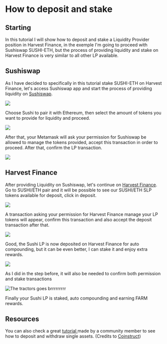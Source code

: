 # How to deposit and stake

## Starting 

In this tutorial I will show how to deposit and stake a Liquidity Provider position in Harvest Finance, in the exemple I'm going to proceed with Sushiswap SUSHI-ETH, but the process of providing liquidity and stake on Harvest Finance is very similar to all other LP available.   


## Sushiswap

As I have decided to specifically in this tutorial stake SUSHI-ETH on Harvest Finance, let's access Sushiswap app and start the process of providing liquidity on [Sushiswap](https://app.sushi.com/pool).

![](../../.gitbook/assets/wiki-02.jpg)



Choose Sushi to pair it with Ethereum, then select the amount of tokens you want to provide for liquidity  and proceed. 

![](../../.gitbook/assets/wiki-1.jpg)

  
After that, your Metamask will ask your permission for Sushiswap be allowed to manage the tokens provided, accept this transaction in order to proceed. After that, confirm the LP transaction.  


![](../../.gitbook/assets/wiki-2.jpg)

## Harvest Finance

After providing Liquidity on Sushiswap, let's continue on [Harvest Finance](https://harvest.finance/). Go to SUSHI/ETH pair and it will be possible to see our SUSHI/ETH SLP tokens available for deposit, click in deposit.

![](../../.gitbook/assets/wiki-3.jpg)

A transaction asking your permission for Harvest Finance manage your LP tokens will appear, confirm this transaction and  also accept the deposit transaction after that.   
  


![](../../.gitbook/assets/wiki-4.jpg)

Good, the Sushi LP is now deposited on Harvest Finance for auto compounding, but it can be even better, I can stake it and enjoy extra rewards. 

![](../../.gitbook/assets/wiki-6.jpg)

As I did in the step before, it will also be needed to confirm both permission and stake transactions  


![The tractors goes brrrrrrrrr](../../.gitbook/assets/wiki-brrrrr.jpg)

Finally your Sushi LP is staked, auto compounding and earning FARM rewards. 

## Resources 

You can also check a great [tutorial ](https://www.youtube.com/watch?v=9kxPiPj9sFc)made by a community member to see how to deposit and withdraw single assets. \(Credits to [Coinstruct](https://www.youtube.com/channel/UCywRgYh3qQ45savdWcY9o0A)\)

  


